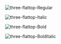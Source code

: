 ![three-flattop-Regular](https://user-images.githubusercontent.com/23739434/75572402-ae852180-5a52-11ea-9d88-2b67b2cc34c0.png)

![three-flattop-Italic](https://user-images.githubusercontent.com/23739434/75572401-ae852180-5a52-11ea-9bab-d9f47522e340.png)

![three-flattop-Bold](https://user-images.githubusercontent.com/23739434/75572398-adec8b00-5a52-11ea-82e2-8c0b4f80b497.png)

![three-flattop-BoldItalic](https://user-images.githubusercontent.com/23739434/75572400-adec8b00-5a52-11ea-89d1-1772b5628e12.png)

